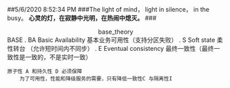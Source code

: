 ##5/6/2020 8:52:34 PM 
###The light of mind， light in silence， in the busy。
**心灵的灯，在寂静中光明，在热闹中熄灭。**
###<center>base_theory</center>
	BASE
		. BA	Basic Availability	基本业务可用性（支持分区失败）
		. S		Soft state	柔性转台	（允许短时间内不同步）
		. E		Eventual consistency	最终一致性（最终一致性是一致的，不是实时一致）

	原子性 A 和持久性 D 必须保障
		为了可用性，性能和降级服务的需要，只有降低一致性C 与隔离性I